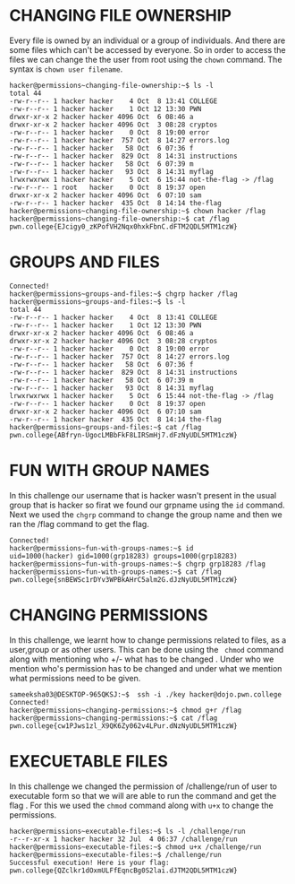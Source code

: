 # CHANGING FILE OWNERSHIP
Every file is owned by an individual or a group of individuals. And there are some files which can't be accessed by everyone. So in order to access the files we can change the the user from root using the ```chown``` command.
The syntax is ``` chown user filename ```.

```Connected!
hacker@permissions~changing-file-ownership:~$ ls -l
total 44
-rw-r--r-- 1 hacker hacker    4 Oct  8 13:41 COLLEGE
-rw-r--r-- 1 hacker hacker    1 Oct 12 13:30 PWN
drwxr-xr-x 2 hacker hacker 4096 Oct  6 08:46 a
drwxr-xr-x 2 hacker hacker 4096 Oct  3 08:28 cryptos
-rw-r--r-- 1 hacker hacker    0 Oct  8 19:00 error
-rw-r--r-- 1 hacker hacker  757 Oct  8 14:27 errors.log
-rw-r--r-- 1 hacker hacker   58 Oct  6 07:36 f
-rw-r--r-- 1 hacker hacker  829 Oct  8 14:31 instructions
-rw-r--r-- 1 hacker hacker   58 Oct  6 07:39 m
-rw-r--r-- 1 hacker hacker   93 Oct  8 14:31 myflag
lrwxrwxrwx 1 hacker hacker    5 Oct  6 15:44 not-the-flag -> /flag
-rw-r--r-- 1 root   hacker    0 Oct  8 19:37 open
drwxr-xr-x 2 hacker hacker 4096 Oct  6 07:10 sam
-rw-r--r-- 1 hacker hacker  435 Oct  8 14:14 the-flag
hacker@permissions~changing-file-ownership:~$ chown hacker /flag
hacker@permissions~changing-file-ownership:~$ cat /flag
pwn.college{EJcigy0_zKPofVH2Nqx0hxkFbnC.dFTM2QDL5MTM1czW}
```


# GROUPS AND FILES

```
Connected!
hacker@permissions~groups-and-files:~$ chgrp hacker /flag
hacker@permissions~groups-and-files:~$ ls -l
total 44
-rw-r--r-- 1 hacker hacker    4 Oct  8 13:41 COLLEGE
-rw-r--r-- 1 hacker hacker    1 Oct 12 13:30 PWN
drwxr-xr-x 2 hacker hacker 4096 Oct  6 08:46 a
drwxr-xr-x 2 hacker hacker 4096 Oct  3 08:28 cryptos
-rw-r--r-- 1 hacker hacker    0 Oct  8 19:00 error
-rw-r--r-- 1 hacker hacker  757 Oct  8 14:27 errors.log
-rw-r--r-- 1 hacker hacker   58 Oct  6 07:36 f
-rw-r--r-- 1 hacker hacker  829 Oct  8 14:31 instructions
-rw-r--r-- 1 hacker hacker   58 Oct  6 07:39 m
-rw-r--r-- 1 hacker hacker   93 Oct  8 14:31 myflag
lrwxrwxrwx 1 hacker hacker    5 Oct  6 15:44 not-the-flag -> /flag
-rw-r--r-- 1 hacker hacker    0 Oct  8 19:37 open
drwxr-xr-x 2 hacker hacker 4096 Oct  6 07:10 sam
-rw-r--r-- 1 hacker hacker  435 Oct  8 14:14 the-flag
hacker@permissions~groups-and-files:~$ cat /flag
pwn.college{ABfryn-UgocLMBbFkF8LIRSmHj7.dFzNyUDL5MTM1czW}
```

# FUN WITH GROUP NAMES
In this challenge our username that is hacker wasn't present in the usual group that is hacker so firat we found our grpname using the ``` id ``` command. Next we used the ``` chgrp ``` command to change the group name and then we ran the /flag command to get the flag.

```
Connected!
hacker@permissions~fun-with-groups-names:~$ id
uid=1000(hacker) gid=1000(grp18283) groups=1000(grp18283)
hacker@permissions~fun-with-groups-names:~$ chgrp grp18283 /flag
hacker@permissions~fun-with-groups-names:~$ cat /flag
pwn.college{snBEWSc1rDYv3WPBkAHrC5alm2G.dJzNyUDL5MTM1czW}
```

# CHANGING PERMISSIONS

In this challenge, we learnt how to change permissions related to files, as a user,group or as other users. This can be done using the ``` chmod``` command along with mentioning who +/- what has to be changed . Under who we mention who's permission has to be changed and under what we mention what permissions need to be given.

```
sameeksha03@DESKTOP-965QKSJ:~$  ssh -i ./key hacker@dojo.pwn.college
Connected!
hacker@permissions~changing-permissions:~$ chmod g+r /flag
hacker@permissions~changing-permissions:~$ cat /flag
pwn.college{cw1PJws1zl_X9QK6Zy062v4LPur.dNzNyUDL5MTM1czW}
```

# EXECUETABLE FILES

In this challenge we changed the permission of /challenge/run of user to executable form so that we will are able to run the command and get the flag . For this we used the ```chmod``` command along with ```u+x``` to change the permissions.
```
hacker@permissions~executable-files:~$ ls -l /challenge/run
-r--r-xr-x 1 hacker hacker 32 Jul  4 06:37 /challenge/run
hacker@permissions~executable-files:~$ chmod u+x /challenge/run
hacker@permissions~executable-files:~$ /challenge/run
Successful execution! Here is your flag:
pwn.college{QZclkr1dOxmULFfEqncBg0S2lai.dJTM2QDL5MTM1czW}
```
